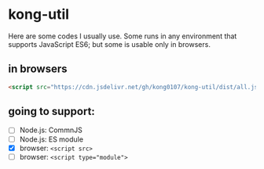 # kong-util

Here are some codes I usually use.
Some runs in any environment that supports JavaScript ES6;
but some is usable only in browsers.

<!-- ## in Node.js

```bash
npm install --save kong-util
```

```js
// CommonJS
const kongUtil = require("kong-util");

// ES module (not done yet)
import kongUtil from "kong-util";
``` -->

## in browsers
```html
<script src="https://cdn.jsdelivr.net/gh/kong0107/kong-util/dist/all.js"></script>
```

## going to support:

- [ ] Node.js: CommnJS
- [ ] Node.js: ES module
- [x] browser: `<script src>`
- [ ] browser: `<script type="module">`